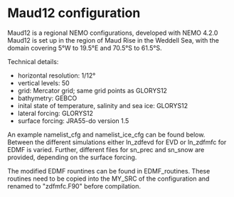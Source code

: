 # Maud12 configuration

Maud12 is a regional NEMO configurations, developed with NEMO 4.2.0 Maud12 is set up in the region of Maud Rise in the Weddell Sea, with the domain covering 5°W to 19.5°E and 70.5°S to 61.5°S.

Technical details:
- horizontal resolution: 1/12°
- vertical levels: 50
- grid: Mercator grid; same grid points as GLORYS12
- bathymetry: GEBCO
- inital state of temperature, salinity and sea ice: GLORYS12
- lateral forcing: GLORYS12
- surface forcing: JRA55-do version 1.5

An example namelist_cfg and namelist_ice_cfg can be found below.
Between the different simulations either ln_zdfevd for EVD or ln_zdfmfc for EDMF is varied. Further, different files for sn_prec and sn_snow are provided, depending on the surface forcing.



The modified EDMF rountines can be found in EDMF_routines. These routines need to be copied into the MY_SRC of the configuration and renamed  to "zdfmfc.F90" before compilation.